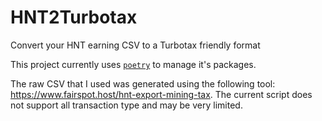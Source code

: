 # HNT2Turbotax

Convert your HNT earning CSV to a Turbotax friendly format

This project currently uses [`poetry`](https://python-poetry.org/) to manage it's packages.

The raw CSV that I used was generated using the following tool: https://www.fairspot.host/hnt-export-mining-tax.
The current script does not support all transaction type and may be very limited.
